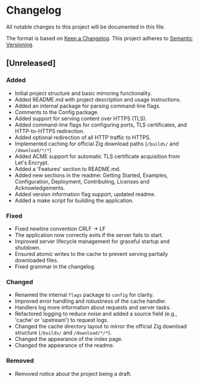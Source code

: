 # Changelog
All notable changes to this project will be documented in this file.

The format is based on [Keep a Changelog](https://keepachangelog.com/en/1.1.0/).
This project adheres to [Semantic Versioning](https://semver.org/spec/v2.0.0.html).

## [Unreleased]
### Added
- Initial project structure and basic mirroring functionality.
- Added README.md with project description and usage instructions.
- Added an internal package for parsing command-line flags.
- Comments to the Config package.
- Added support for serving content over HTTPS (TLS).
- Added command-line flags for configuring ports, TLS certificates, and HTTP-to-HTTPS redirection.
- Added optional redirection of all HTTP traffic to HTTPS.
- Implemented caching for official Zig download paths (`/builds/` and `/download/*/*`)
- Added ACME support for automatic TLS certificate acquisition from Let's Encrypt.
- Added a 'Features' section to README.md.
- Added new sections in the readme: Getting Started, Examples, Configuration, Deployment, Contributing, Licenses and Acknowledgements.
- Added version information flag support, updated readme.
- Added a make script for building the application.

### Fixed
- Fixed newline convention CRLF -> LF
- The application now correctly exits if the server fails to start.
- Improved server lifecycle management for graceful startup and shutdown.
- Ensured atomic writes to the cache to prevent serving partially downloaded files.
- Fixed grammar in the changelog.

### Changed
- Renamed the internal `flags` package to `config` for clarity.
- Improved error handling and robustness of the cache handler.
- Handlers log more information about requests and server tasks.
- Refactored logging to reduce noise and added a source field (e.g., 'cache' or 'upstream') to request logs.
- Changed the cache directory layout to mirror the official Zig download structure (`/builds/` and `/download/*/*`).
- Changed the appearance of the index page.
- Changed the appearance of the readme.

### Removed
- Removed notice about the project being a draft.
